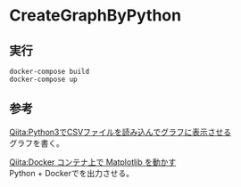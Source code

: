 # CreateGraphByPython

## 実行

```
docker-compose build
docker-compose up
```

## 参考

[Qiita:Python3でCSVファイルを読み込んでグラフに表示させる](https://qiita.com/nanoshodo/items/2cd954f57eed149c32ed)  
グラフを書く。

[Qiita:Docker コンテナ上で Matplotlib を動かす](https://qiita.com/QUANON/items/7da9301e905d9158a92b)  
Python + Dockerでを出力させる。